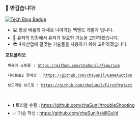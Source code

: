 ### 👋 반갑습니다!

[![Tech Blog Badge](https://img.shields.io/badge/Blog-CC0000?style=flat-square&logo=Tesla&logoColor=white&link=https://geonlee.tistory.com/)](https://chainterior.tistory.com/)

* 💻 항상 배움의 자세로 나아가는 백엔드 개발자 입니다.
* 🎨 유저의 입장에서 유저가 필요한 기능을 고안하겠습니다.
* 😎 4차산업에 걸맞는 기술들을 사용하기 위해 고민하겠습니다.

**포트폴리오**

<code> 피규어 쇼핑몰 : https://github.com/chaSunil/Figurium </code>

<code> 디아블로2 경매장 : https://github.com/chaSunil/GameAuction </code>

<code> 보드게임 보드밍 : https://github.com/chaSunil/FirstProject </code>

<br/>

* ❗ 트러블 슈팅 : https://github.com/chaSunil/troubleShooting
* ✅ 기술 작성 : https://github.com/chaSunil/skillGuild
